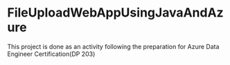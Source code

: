 # FileUploadWebAppUsingJavaAndAzure
This project is done as an activity following the preparation for Azure Data Engineer Certification(DP 203)

